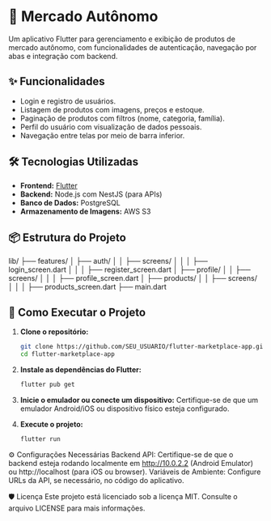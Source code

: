 # 📱 Mercado Autônomo

Um aplicativo Flutter para gerenciamento e exibição de produtos de mercado autônomo, com funcionalidades de autenticação, navegação por abas e integração com backend.

## ✨ Funcionalidades

- Login e registro de usuários.
- Listagem de produtos com imagens, preços e estoque.
- Paginação de produtos com filtros (nome, categoria, família).
- Perfil do usuário com visualização de dados pessoais.
- Navegação entre telas por meio de barra inferior.

## 🛠️ Tecnologias Utilizadas

- **Frontend:** [Flutter](https://flutter.dev)
- **Backend:** Node.js com NestJS (para APIs)
- **Banco de Dados:** PostgreSQL
- **Armazenamento de Imagens:** AWS S3

## 📦 Estrutura do Projeto

lib/ ├── features/ │ ├── auth/ │ │ ├── screens/ │ │ │ ├── login_screen.dart │ │ │ ├── register_screen.dart │ ├── profile/ │ │ ├── screens/ │ │ │ ├── profile_screen.dart │ ├── products/ │ │ ├── screens/ │ │ │ ├── products_screen.dart ├── main.dart


## 🚀 Como Executar o Projeto

1. **Clone o repositório:**
   ```bash
   git clone https://github.com/SEU_USUARIO/flutter-marketplace-app.git
   cd flutter-marketplace-app

2. **Instale as dependências do Flutter:**

    ```bash
    flutter pub get
    ```
    
3. **Inicie o emulador ou conecte um dispositivo:** Certifique-se de que um emulador Android/iOS ou dispositivo físico esteja configurado.

4. **Execute o projeto:**

    ```bash
    flutter run
    ```

⚙️ Configurações Necessárias
Backend API: Certifique-se de que o backend esteja rodando localmente em http://10.0.2.2 (Android Emulator) ou http://localhost (para iOS ou browser).
Variáveis de Ambiente: Configure URLs da API, se necessário, no código do aplicativo.

🛡️ Licença
Este projeto está licenciado sob a licença MIT. Consulte o arquivo LICENSE para mais informações.